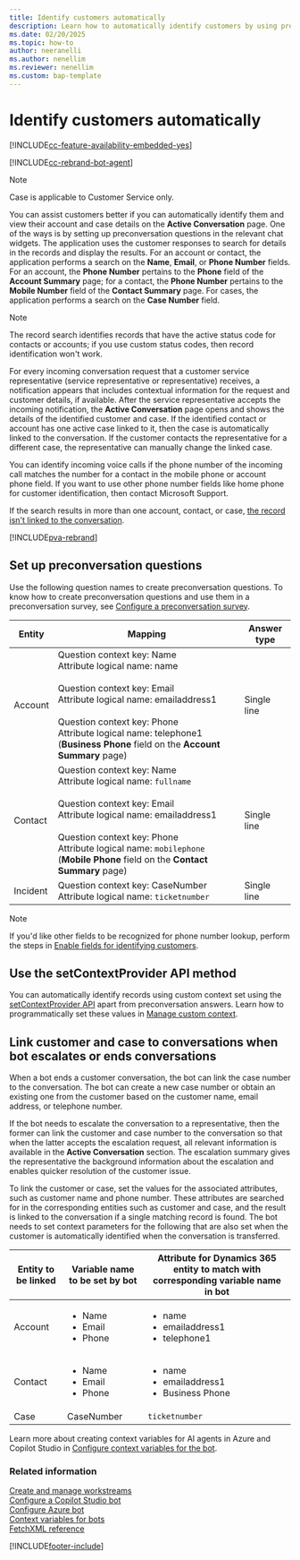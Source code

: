 ```yaml
---
title: Identify customers automatically
description: Learn how to automatically identify customers by using preconversation responses in Omnichannel for Customer Service.
ms.date: 02/20/2025
ms.topic: how-to
author: neeranelli
ms.author: nenellim
ms.reviewer: nenellim
ms.custom: bap-template
---
```


# Identify customers automatically

[!INCLUDE[cc-feature-availability-embedded-yes](../../includes/cc-feature-availability-embedded-yes.md)]

[!INCLUDE[cc-rebrand-bot-agent](../../includes/cc-rebrand-bot-agent.md)]


> [!NOTE]
> Case is applicable to Customer Service only.

You can assist customers better if you can automatically identify them and view their account and case details on the **Active Conversation** page. One of the ways is by setting up preconversation questions in the relevant chat widgets. The application uses the customer responses to search for details in the records and display the results. For an account or contact, the application performs a search on the **Name**, **Email**, or **Phone Number** fields. For an account, the **Phone Number** pertains to the **Phone** field of the **Account Summary** page; for a contact, the **Phone Number** pertains to the **Mobile Number** field of the **Contact Summary** page. For cases, the application performs a search on the **Case Number** field.

> [!NOTE]
> The record search identifies records that have the active status code for contacts or accounts; if you use custom status codes, then record identification won't work.

For every incoming conversation request that a customer service representative (service representative or representative) receives, a notification appears that includes contextual information for the request and customer details, if available. After the service representative accepts the incoming notification, the **Active Conversation** page opens and shows the details of the identified customer and case. If the identified contact or account has one active case linked to it, then the case is automatically linked to the conversation. If the customer contacts the representative for a different case, the representative can manually change the linked case.

You can identify incoming voice calls if the phone number of the incoming call matches the number for a contact in the mobile phone or account phone field. If you want to use other phone number fields like home phone for customer identification, then contact Microsoft Support.

If the search results in more than one account, contact, or case, [the record isn't linked to the conversation](../use/oc-view-customer-summary-incoming-conversation-request.md).

[!INCLUDE[pva-rebrand](../../includes/cc-pva-rebrand.md)]

## Set up preconversation questions

Use the following question names to create preconversation questions. To know how to create preconversation questions and use them in a preconversation survey, see [Configure a preconversation survey](configure-pre-chat-survey.md).

| Entity   |     Mapping    | Answer type |
|---------|----------------|-------------|
| Account |	Question context key: Name <br> Attribute logical name: name <br><br> Question context key: Email <br> Attribute logical name: emailaddress1 <br><br> Question context key: Phone <br> Attribute logical name: telephone1 (**Business Phone** field on the **Account Summary** page) | Single line |
| Contact | Question context key: Name <br> Attribute logical name: `fullname` <br><br> Question context key: Email <br> Attribute logical name: emailaddress1 <br><br> Question context key: Phone <br> Attribute logical name: `mobilephone` (**Mobile Phone** field on the **Contact Summary** page) |Single line |
| Incident | Question context key: CaseNumber <br> Attribute logical name: `ticketnumber` |Single line |

> [!Note]
> If you'd like other fields to be recognized for phone number lookup, perform the steps in [Enable fields for identifying customers](/dynamics365/contact-center/extend/enable-fields-identify-customers).

## Use the setContextProvider API method

You can automatically identify records using custom context set using the [setContextProvider API](../develop/reference/methods/setContextProvider.md) apart from preconversation answers. Learn how to programmatically set these values in [Manage custom context](../develop/send-context-starting-chat.md).

## Link customer and case to conversations when bot escalates or ends conversations

When a bot ends a customer conversation, the bot can link the case number to the conversation. The bot can create a new case number or obtain an existing one from the customer based on the customer name, email address, or telephone number.

If the bot needs to escalate the conversation to a representative, then the former can link the customer and case number to the conversation so that when the latter accepts the escalation request, all relevant information is available in the **Active Conversation** section. The escalation summary gives the representative the background information about the escalation and enables quicker resolution of the customer issue.

To link the customer or case, set the values for the associated attributes, such as customer name and phone number. These attributes are searched for in the corresponding entities such as customer and case, and the result is linked to the conversation if a single matching record is found. The bot needs to set context parameters for the following that are also set when the customer is automatically identified when the conversation is transferred.

| Entity to be linked | Variable name to be set by bot | Attribute for Dynamics 365 entity to match with corresponding variable name in bot |
|------------|----------------|----------------------|
|Account|<ul><li> Name</li><li> Email </li><li> Phone</li></ul> |<ul><li> name</li><li>emailaddress1</li><li>telephone1</li></ul> |
|Contact|<ul><li> Name</li><li> Email </li><li> Phone</li></ul>|<ul><li> name</li><li>emailaddress1</li><li>Business Phone</li></ul>|
|Case|CaseNumber|`ticketnumber`|

Learn more about creating context variables for AI agents in Azure and Copilot Studio in [Configure context variables for the bot](context-variables-for-bot.md#configure-context-variables-for-agents).


### Related information

[Create and manage workstreams](create-workstreams.md)  
[Configure a Copilot Studio bot](configure-bot-virtual-agent.md)  
[Configure Azure bot](configure-bot-azure.md)  
[Context variables for bots](context-variables-for-bot.md)  
[FetchXML reference](/power-apps/developer/data-platform/fetchxml/reference)

[!INCLUDE[footer-include](../../includes/footer-banner.md)]
